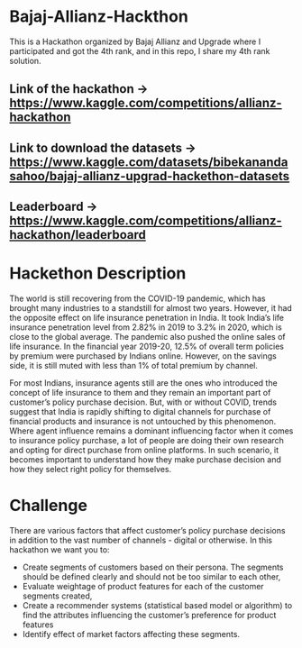 # Bajaj-Allianz-Hackthon
This is a Hackathon organized by Bajaj Allianz and Upgrade where I participated and got the 4th rank, and in this repo, I share my 4th rank solution. 

##  Link of the hackathon -> https://www.kaggle.com/competitions/allianz-hackathon
## Link to download the datasets -> https://www.kaggle.com/datasets/bibekanandasahoo/bajaj-allianz-upgrad-hackethon-datasets
## Leaderboard -> https://www.kaggle.com/competitions/allianz-hackathon/leaderboard
# Hackethon Description 
The world is still recovering from the COVID-19 pandemic, which has brought many industries to a standstill for almost two years. However, it had the opposite effect on life insurance penetration in India. It took India’s life insurance penetration level from 2.82% in 2019 to 3.2% in 2020, which is close to the global average. The pandemic also pushed the online sales of life insurance. In the financial year 2019-20, 12.5% of overall term policies by premium were purchased by Indians online. However, on the savings side, it is still muted with less than 1% of total premium by channel.

For most Indians, insurance agents still are the ones who introduced the concept of life insurance to them and they remain an important part of customer’s policy purchase decision. But, with or without COVID, trends suggest that India is rapidly shifting to digital channels for purchase of financial products and insurance is not untouched by this phenomenon. Where agent influence remains a dominant influencing factor when it comes to insurance policy purchase, a lot of people are doing their own research and opting for direct purchase from online platforms. In such scenario, it becomes important to understand how they make purchase decision and how they select right policy for themselves.

# Challenge 
There are various factors that affect customer’s policy purchase decisions in addition to the vast number of channels - digital or otherwise. In this hackathon we want you to:

* Create segments of customers based on their persona. The segments should be defined clearly and should not be too similar to each other,
* Evaluate weightage of product features for each of the customer segments created,
* Create a recommender systems (statistical based model or algorithm) to find the attributes influencing the customer’s preference for product features
* Identify effect of market factors affecting these segments.
